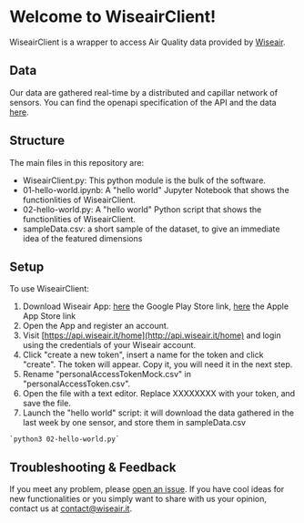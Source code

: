 # Welcome to WiseairClient!

WiseairClient is a wrapper to access Air Quality data provided by  [Wiseair](https://www.wiseair.it).


## Data

Our data are gathered real-time by a distributed and capillar network of sensors. 
You can find the openapi specification of the API and the data [here](https://wiseair-development-utils.s3.eu-central-1.amazonaws.com/api-specifications/production/v1/openapi.yml).

## Structure
The main files in this repository are:

- WiseairClient.py: This python module is the bulk of the software. 
- 01-hello-world.ipynb: A "hello world" Jupyter Notebook that shows the functionlities of WiseairClient. 
- 02-hello-world.py: A  "hello world" Python script that shows the functionlities of WiseairClient. 
- sampleData.csv: a short sample of the dataset, to give an immediate idea of the featured dimensions

## Setup

To use WiseairClient:

 1. Download Wiseair App: [here](https://play.google.com/store/apps/details?id=com.wiseair) the Google Play Store link, [here](https://apps.apple.com/it/app/wiseair/id1489703565?l=en&fbclid=IwAR3cegztyvSOKsc2cMU7msV5Lirz5XxA7ZKEV_uAmhrDd39CON5wHU7UmI4) the Apple App Store link
 2. Open the App and register an account.
 3. Visit [https://api.wiseair.it/home](http://api.wiseair.it/home) and login using the credentials of your Wiseair account.
 4. Click "create a new token", insert a name for the token and click "create". The token will appear. Copy it, you will need it in the next step.
 5. Rename "personalAccessTokenMock.csv" in "personalAccessToken.csv".
 6. Open the file with a text editor. Replace XXXXXXXX with your token, and save the file.
 8. Launch the "hello world" script: it will download the data gathered in the last week by one sensor, and store them in sampleData.csv

```
`python3 02-hello-world.py`
```
  ## Troubleshooting & Feedback

If you meet any problem, please [open an issue](https://gitlab.com/wiseair-group/wiseair-client/-/issues/new). If you have cool ideas for new functionalities or you simply want to share with us your opinion, contact us at [contact@wiseair.it](mailto:contact@wiseair.it).



 


